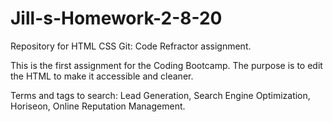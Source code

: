# Jill-s-Homework-2-8-20
Repository for HTML CSS Git: Code Refractor assignment.

This is the first assignment for the Coding Bootcamp. The purpose is to edit the HTML to make it accessible and cleaner.

Terms and tags to search:  Lead Generation, Search Engine Optimization, Horiseon, Online Reputation Management. 



